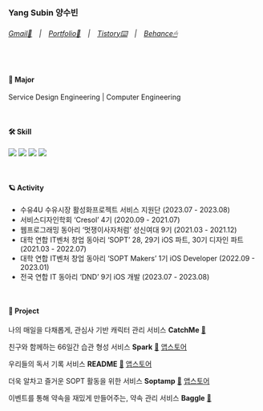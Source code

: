 ### Yang Subin 양수빈
###### [Gmail📨](mailto:cindy010670@gmail.com)　|　[Portfolio📔](https://nosy-repair-8a6.notion.site/8d6077e31702498aa2235a706a6c8759?pvs=4)　|　[Tistory⌨️](https://yang-subinn.tistory.com/)　|　[Behance🖱](https://www.behance.net/cindy01067a2ab)    

<br>

#### 🏫 Major
Service Design Engineering | Computer Engineering

<br>

#### 🛠 Skill
<img src="https://img.shields.io/badge/Swift-FA7343?style=flat-square&logo=Swift&logoColor=white"/> <img src="https://img.shields.io/badge/HTML5-E34F26?style=flat-square&logo=HTML5&logoColor=white"/> <img src="https://img.shields.io/badge/CSS3-1572B6?style=flat-square&logo=CSS3&logoColor=white"/> <img src="https://img.shields.io/badge/Python-3766AB?style=flat-square&logo=Python&logoColor=white"/> 

<br>

#### 🪐 Activity
- 수유4U 수유시장 활성화프로젝트 서비스 지원단 (2023.07 - 2023.08)
- 서비스디자인학회 ‘Cresol’ 4기 (2020.09 - 2021.07)
- 웹프로그래밍 동아리 ‘멋쟁이사자처럼’ 성신여대 9기 (2021.03 - 2021.12)
- 대학 연합 IT벤처 창업 동아리 ‘SOPT’ 28, 29기 iOS 파트, 30기 디자인 파트 (2021.03 - 2022.07)
- 대학 연합 IT벤처 창업 동아리 ‘SOPT Makers’ 1기 iOS Developer (2022.09 - 2023.01)
- 전국 연합 IT 동아리 ‘DND’ 9기 iOS 개발 (2023.07 - 2023.08)

<br>

#### 📂 Project


나의 매일을 다채롭게, 관심사 기반 캐릭터 관리 서비스 **CatchMe** [🔗](https://github.com/yangsubinn/CatchMe-If-You-iOS)


친구와 함께하는 66일간 습관 형성 서비스 **Spark** [🔗](https://github.com/TeamSparker/Spark-iOS)
[앱스토어](https://apps.apple.com/kr/app/spark-%EC%8A%A4%ED%8C%8C%ED%81%AC-%EC%B9%9C%EA%B5%AC%EC%99%80-%EC%8A%B5%EA%B4%80-%EA%B4%80%EB%A6%AC/id1605811861)


우리들의 독서 기록 서비스 **README** [🔗](https://github.com/TEAM-README/Readme-iOS)
[앱스토어](https://apps.apple.com/kr/app/%EB%A6%AC%EB%93%9C%EB%AF%B8-readme/id1617522900)



더욱 알차고 즐거운 SOPT 활동을 위한 서비스 **Soptamp** [🔗](https://github.com/sopt-makers/SOPT-iOS)
[앱스토어](https://apps.apple.com/kr/app/sopt/id6444594319)


이벤트를 통해 약속을 재밌게 만들어주는, 약속 관리 서비스 **Baggle** [🔗](https://github.com/dnd-side-project/dnd-9th-2-ios)

<br>




